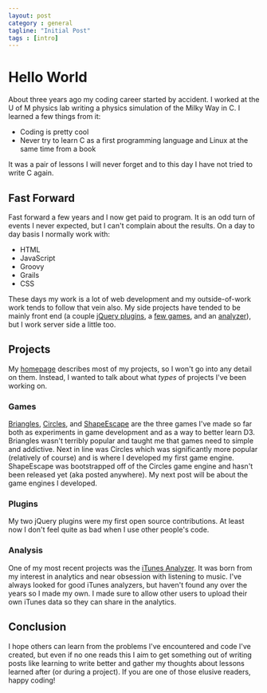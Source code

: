 ```yaml
---
layout: post
category : general
tagline: "Initial Post"
tags : [intro]
---
```


# Hello World

About three years ago my coding career started by accident. I worked at the U of M physics lab writing a physics simulation of the Milky Way in C. I learned a few things from it:

- Coding is pretty cool
- Never try to learn C as a first programming language and Linux at the same time from a book

It was a pair of lessons I will never forget and to this day I have not tried to write C again.

## Fast Forward

Fast forward a few years and I now get paid to program. It is an odd turn of events I never expected, but I can't complain about the results. On a day to day basis I normally work with:

- HTML
- JavaScript
- Groovy
- Grails
- CSS

These days my work is a lot of web development and my outside-of-work work tends to follow that vein also. My side projects have tended to be mainly front end (a couple [jQuery plugins](/#plugins), a [few games](/#games), and an [analyzer](/#itunesAnalyzer)), but I work server side a little too.

## Projects

My [homepage](/) describes most of my projects, so I won't go into any detail on them. Instead, I wanted to talk about what *types* of projects I've been working on.

### Games

[Briangles](/Briangles), [Circles](/Circles), and [ShapeEscape](/ShapeEscape) are the three games I've made so far both as experiments in game development and as a way to better learn D3. Briangles wasn't terribly popular and taught me that games need to simple and addictive. Next in line was Circles which was significantly more popular (relatively of course) and is where I developed my first game engine. ShapeEscape was bootstrapped off of the Circles game engine and hasn't been released yet (aka posted anywhere). My next post will be about the game engines I developed.

### Plugins

My two jQuery plugins were my first open source contributions. At least now I don't feel quite as bad when I use other people's code.

### Analysis

One of my most recent projects was the [iTunes Analyzer](/iTunesAnalysis). It was born from my interest in analytics and near obsession with listening to music. I've always looked for good iTunes analyzers, but haven't found any over the years so I made my own. I made sure to allow other users to upload their own iTunes data so they can share in the analytics.

## Conclusion

I hope others can learn from the problems I've encountered and code I've created, but even if no one reads this I aim to get something out of writing posts like learning to write better and gather my thoughts about lessons learned after (or during a project). If you are one of those elusive readers, happy coding!
